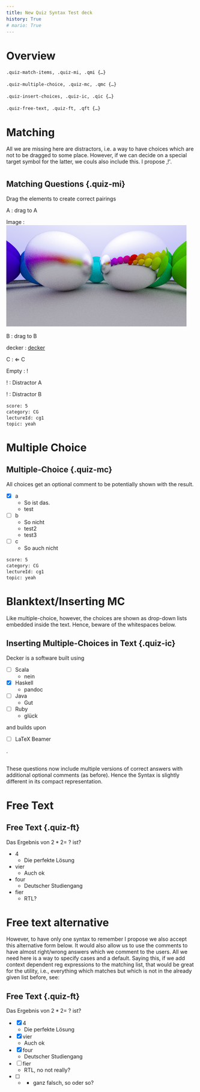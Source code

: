 ```yaml
---
title: New Quiz Syntax Test deck
history: True
# mario: True
---
```


# Overview


```
.quiz-match-items, .quiz-mi, .qmi {…}

.quiz-multiple-choice, .quiz-mc, .qmc {…}

.quiz-insert-choices, .quiz-ic, .qic {…}

.quiz-free-text, .quiz-ft, .qft {…}
```

# Matching

All we are missing here are distractors, i.e. a way to have choices which are not to be dragged to some place. However, if we can decide on a special target symbol for the latter, we couls also include this. I propose ‚!'.

#

## Matching Questions {.quiz-mi} 

Drag the elements to create correct pairings

A
: drag to A

Image 
: ![](include/06-metal.png)

B
: drag to B

decker
: [decker](http://go.uniwue.de/decker)

C
: $\Leftarrow$ C

Empty
: !

!
: Distractor A

!
: Distractor B

``` {.yaml}
score: 5
category: CG
lectureId: cg1
topic: yeah
```

# Multiple Choice

## Multiple-Choice {.quiz-mc}

All choices get an optional comment to be potentially shown with the result. 


- [X] a
    - So ist das. 
    - test
- [ ] b
    - So nicht 
    - test2
    - test3
- [ ] c
    - So auch nicht

``` {.yaml}
score: 5
category: CG
lectureId: cg1
topic: yeah
```


# Blanktext/Inserting MC

Like multiple-choice, however, the choices are shown as drop-down lists embedded inside the text. Hence, beware of the whitespaces below. 

## Inserting Multiple-Choices in Text {.quiz-ic} 

    
Decker is a software built using  


- [ ] Scala
    - nein
- [X] Haskell
    - pandoc
- [ ] Java
    - Gut
- [ ] Ruby 
    - glück


and builds upon

- [ ] LaTeX Beamer

.

##

These questions now include multiple versions of correct answers with additional optional comments (as before). Hence the Syntax is slightly different in its compact representation. 

# Free Text

## Free Text {.quiz-ft} 


Das Ergebnis von $2*2=~?$ ist?

- 4
    - Die perfekte Lösung 
- vier
    - Auch ok 
- four
    - Deutscher Studiengang
- fier
    - RTL? 

# Free text alternative

However, to have only one syntax to remember I propose we also accept this alternative form below. It would also allow us to use the comments to have almost right/wrong answers which we comment to the users. All we need here is a way to specify cases and a default. Saying this, if we add context dependent reg expressions to the matching list, that would be great for the utility, i.e., everything which matches but which is not in the already given list before, see:


## Free Text {.quiz-ft} 


Das Ergebnis von $2*2=~?$ ist?


- [X] 4
    - Die perfekte Lösung 
- [X] vier
    - Auch ok 
- [X] four
    - Deutscher Studiengang
- [ ] fier
    - RTL, no not really?
- [ ] *
    - ganz falsch, so oder so?
